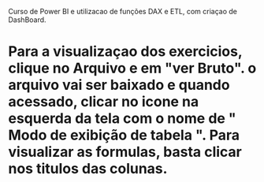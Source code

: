 Curso de Power BI e utilizacao de funções DAX e ETL, com criaçao de DashBoard.
# Para a visualizaçao dos exercicios, clique no Arquivo e  em "ver Bruto". o arquivo vai ser baixado e quando acessado, clicar no icone na esquerda da tela com o nome de " Modo de exibição de tabela ". Para visualizar as formulas, basta clicar nos titulos das colunas.

